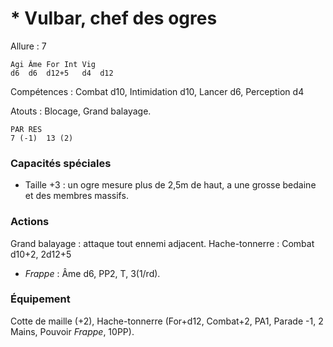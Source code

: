 
# * Vulbar, chef des ogres

Allure : 7

	Agi	Âme	For	Int	Vig
	d6	d6	d12+5	d4	d12

Compétences : Combat d10, Intimidation d10, Lancer d6, Perception d4

Atouts : Blocage, Grand balayage.

	PAR	RES
	7 (-1)	13 (2)

### Capacités spéciales
- Taille +3 : un ogre mesure plus de 2,5m de haut, a une grosse bedaine et des membres massifs.

### Actions
Grand balayage : attaque tout ennemi adjacent.
Hache-tonnerre : Combat d10+2, 2d12+5
- _Frappe_ : Âme d6, PP2, T, 3(1/rd).

### Équipement
Cotte de maille (+2), Hache-tonnerre (For+d12, Combat+2, PA1, Parade -1, 2 Mains, Pouvoir _Frappe_, 10PP).
